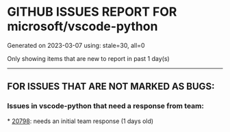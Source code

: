 
# GITHUB ISSUES REPORT FOR microsoft/vscode-python


Generated on 2023-03-07 using: stale=30, all=0


Only showing items that are new to report in past 1 day(s)


---

## FOR ISSUES THAT ARE NOT MARKED AS BUGS:


### Issues in vscode-python that need a response from team:


\* [20798](https://github.com/microsoft/vscode-python/issues/20798 "python unit test debugger throws FileNotFoundException"): needs an initial team response (1 days old)
